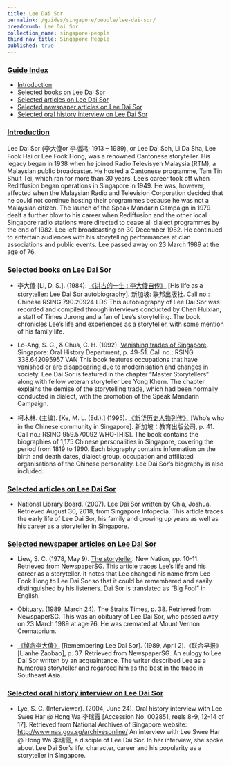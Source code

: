 ```yaml
---
title: Lee Dai Sor
permalink: /guides/singapore/people/lee-dai-sor/
breadcrumb: Lee Dai Sor
collection_name: singapore-people
third_nav_title: Singapore People
published: true
---
```


### <u>Guide Index</u>

* [Introduction](#introduction)
* [Selected books on Lee Dai Sor](#selected-books-on-lee-dai-sor)
* [Selected articles on Lee Dai Sor](#selected-articles-on-lee-dai-sor)
* [Selected newspaper articles on Lee Dai Sor](#selected-newspaper-articles-on-lee-dai-sor)
* [Selected oral history interview on Lee Dai Sor](#selected-oral-history-interview-on-lee-dai-sor)

### <u>Introduction</u>

Lee Dai Sor (李大傻or 李福鸿; 1913 – 1989), or Lee Dai Soh, Li Da Sha, Lee Fook Hai or Lee Fook Hong, was a renowned Cantonese storyteller. His legacy began in 1938 when he joined Radio Televisyen Malaysia (RTM), a Malaysian public broadcaster. He hosted a Cantonese programme, Tam Tin Shuit Tei, which ran for more than 30 years. Lee’s career took off when Rediffusion began operations in Singapore in 1949. He was, however, affected when the Malaysian Radio and Television Corporation decided that he could not continue hosting their programmes because he was not a Malaysian citizen. The launch of the Speak Mandarin Campaign in 1979 dealt a further blow to his career when Rediffusion and the other local Singapore radio stations were directed to cease all dialect programmes by the end of 1982. Lee left broadcasting on 30 December 1982. He continued to entertain audiences with his storytelling performances at clan associations and public events. Lee passed away on 23 March 1989 at the age of 76.

 

### <u>Selected books on Lee Dai Sor</u>

* 李大傻 [Li, D. S.]. (1984). [《讲古的一生 : 李大傻自传》](http://eservice.nlb.gov.sg/item_holding_s.aspx?bid=84473029) [His life as a storyteller: Lee Dai Sor autobiography]. 新加坡: 联邦出版社.
Call no.: Chinese RSING 790.20924 LDS
This autobiography of Lee Dai Sor was recorded and compiled through interviews conducted by Chen Huixian, a staff of Times Jurong and a fan of Lee’s storytelling. The book chronicles Lee’s life and experiences as a storyteller, with some mention of his family life.


* Lo-Ang, S. G., & Chua, C. H. (1992). [Vanishing trades of Singapore](http://eservice.nlb.gov.sg/item_holding_s.aspx?bid=6313327). Singapore: Oral History Department, p. 49-51.
Call no.: RSING 338.642095957 VAN
This book features occupations that have vanished or are disappearing due to modernisation and changes in society. Lee Dai Sor is featured in the chapter “Master Storytellers” along with fellow veteran storyteller Lee Yong Khern. The chapter explains the demise of the storytelling trade, which had been normally conducted in dialect, with the promotion of the Speak Mandarin Campaign.


* 柯木林. (主编). [Ke, M. L. (Ed.).] (1995). [《新华历史人物列传》](http://eservice.nlb.gov.sg/item_holding_s.aspx?bid=85400628) [Who’s who in the Chinese community in Singapore]. 新加坡：教育出版公司, p. 41.
Call no.: RSING 959.570092 WHO-\[HIS\].
The book contains the biographies of 1,175 Chinese personalities in Singapore, covering the period from 1819 to 1990. Each biography contains information on the birth and death dates, dialect group, occupation and affiliated organisations of the Chinese personality. Lee Dai Sor’s biography is also included.

### <u>Selected articles on Lee Dai Sor</u>

* National Library Board. (2007). Lee Dai Sor written by Chia, Joshua. Retrieved August 30, 2018, from Singapore Infopedia.
This article traces the early life of Lee Dai Sor, his family and growing up years as well as his career as a storyteller in Singapore.

### <u>Selected newspaper articles on Lee Dai Sor</u>

* Liew, S. C. (1978, May 9). [The storyteller](http://eresources.nlb.gov.sg/newspapers/Digitised/Article/newnation19780509-1.2.64). New Nation, pp. 10-11. Retrieved from NewspaperSG.
This article traces Lee’s life and his career as a storyteller. It notes that Lee changed his name from Lee Fook Hong to Lee Dai Sor so that it could be remembered and easily distinguished by his listeners. Dai Sor is translated as “Big Fool” in English.


* [Obituary](http://eresources.nlb.gov.sg/newspapers/Digitised/Article/straitstimes19890324.2.49.3). (1989, March 24). The Straits Times, p. 38. Retrieved from NewspaperSG.
This was an obituary of Lee Dai Sor, who passed away on 23 March 1989 at age 76. He was cremated at Mount Vernon Crematorium.


* [《悼念李大傻》](http://eresources.nlb.gov.sg/newspapers/Digitised/Article/lhzb19890402-1.2.67.2.1) [Remembering Lee Dai Sor]. (1989, April 2).《联合早报》[Lianhe Zaobao], p. 37. Retrieved from NewspaperSG.
An eulogy to Lee Dai Sor written by an acquaintance. The writer described Lee as a humorous storyteller and regarded him as the best in the trade in Southeast Asia.


### <u>Selected oral history interview on Lee Dai Sor</u>

* Lye, S. C. (Interviewer). (2004, June 24). Oral history interview with Lee Swee Har @ Hong Wa 李瑞霞 [Accession No. 002851, reels 8-9, 12-14 of 17]. Retrieved from National Archives of Singapore website: http://www.nas.gov.sg/archivesonline/
An interview with Lee Swee Har @ Hong Wa 李瑞霞, a disciple of Lee Dai Sor. In her interview, she spoke about Lee Dai Sor’s life, character, career and his popularity as a storyteller in Singapore.
